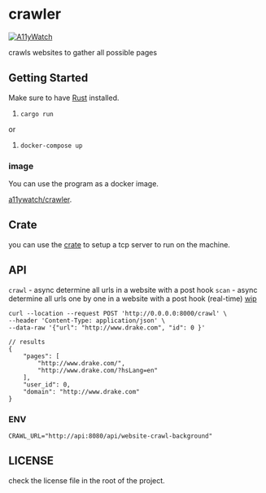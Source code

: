 # crawler

[![A11yWatch](https://circleci.com/gh/A11yWatch/crawler.svg?style=svg)](https://circleci.com/gh/A11yWatch/crawler)

crawls websites to gather all possible pages

## Getting Started

Make sure to have [Rust](https://doc.rust-lang.org/book/ch01-01-installation.html) installed.

1. `cargo run`

or

1. `docker-compose up`

### image

You can use the program as a docker image.

[a11ywatch/crawler](https://hub.docker.com/repository/docker/a11ywatch/crawler).

## Crate

you can use the [crate](https://crates.io/crates/website_crawler) to setup a tcp server to run on the machine.

## API

`crawl` - async determine all urls in a website with a post hook
`scan` - async determine all urls one by one in a website with a post hook (real-time) [wip](https://github.com/madeindjs/spider/pull/13)

```
curl --location --request POST 'http://0.0.0.0:8000/crawl' \
--header 'Content-Type: application/json' \
--data-raw '{"url": "http://www.drake.com", "id": 0 }'

// results
{
    "pages": [
        "http://www.drake.com/",
        "http://www.drake.com/?hsLang=en"
    ],
    "user_id": 0,
    "domain": "http://www.drake.com"
}
```

### ENV

```
CRAWL_URL="http://api:8080/api/website-crawl-background"
```

## LICENSE

check the license file in the root of the project.
